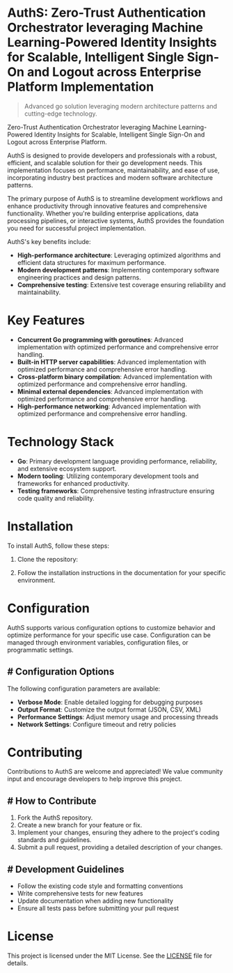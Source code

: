 <!-- fallback_AuthS_20251026191208_96757 -->

# AuthS: Zero-Trust Authentication Orchestrator leveraging Machine Learning-Powered Identity Insights for Scalable, Intelligent Single Sign-On and Logout across Enterprise Platform Implementation
> Advanced go solution leveraging modern architecture patterns and cutting-edge technology.

Zero-Trust Authentication Orchestrator leveraging Machine Learning-Powered Identity Insights for Scalable, Intelligent Single Sign-On and Logout across Enterprise Platform.

AuthS is designed to provide developers and professionals with a robust, efficient, and scalable solution for their go development needs. This implementation focuses on performance, maintainability, and ease of use, incorporating industry best practices and modern software architecture patterns.

The primary purpose of AuthS is to streamline development workflows and enhance productivity through innovative features and comprehensive functionality. Whether you're building enterprise applications, data processing pipelines, or interactive systems, AuthS provides the foundation you need for successful project implementation.

AuthS's key benefits include:

* **High-performance architecture**: Leveraging optimized algorithms and efficient data structures for maximum performance.
* **Modern development patterns**: Implementing contemporary software engineering practices and design patterns.
* **Comprehensive testing**: Extensive test coverage ensuring reliability and maintainability.

# Key Features

* **Concurrent Go programming with goroutines**: Advanced implementation with optimized performance and comprehensive error handling.
* **Built-in HTTP server capabilities**: Advanced implementation with optimized performance and comprehensive error handling.
* **Cross-platform binary compilation**: Advanced implementation with optimized performance and comprehensive error handling.
* **Minimal external dependencies**: Advanced implementation with optimized performance and comprehensive error handling.
* **High-performance networking**: Advanced implementation with optimized performance and comprehensive error handling.

# Technology Stack

* **Go**: Primary development language providing performance, reliability, and extensive ecosystem support.
* **Modern tooling**: Utilizing contemporary development tools and frameworks for enhanced productivity.
* **Testing frameworks**: Comprehensive testing infrastructure ensuring code quality and reliability.

# Installation

To install AuthS, follow these steps:

1. Clone the repository:


2. Follow the installation instructions in the documentation for your specific environment.

# Configuration

AuthS supports various configuration options to customize behavior and optimize performance for your specific use case. Configuration can be managed through environment variables, configuration files, or programmatic settings.

## # Configuration Options

The following configuration parameters are available:

* **Verbose Mode**: Enable detailed logging for debugging purposes
* **Output Format**: Customize the output format (JSON, CSV, XML)
* **Performance Settings**: Adjust memory usage and processing threads
* **Network Settings**: Configure timeout and retry policies

# Contributing

Contributions to AuthS are welcome and appreciated! We value community input and encourage developers to help improve this project.

## # How to Contribute

1. Fork the AuthS repository.
2. Create a new branch for your feature or fix.
3. Implement your changes, ensuring they adhere to the project's coding standards and guidelines.
4. Submit a pull request, providing a detailed description of your changes.

## # Development Guidelines

* Follow the existing code style and formatting conventions
* Write comprehensive tests for new features
* Update documentation when adding new functionality
* Ensure all tests pass before submitting your pull request

# License

This project is licensed under the MIT License. See the [LICENSE](https://github.com/demaagro/AuthS/blob/main/LICENSE) file for details.
